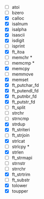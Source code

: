 -   [ ] atoi
-   [ ] bzero
-   [x] calloc
-   [x] isalnum
-   [x] isalpha
-   [x] isascii
-   [x] isdigit
-   [ ] isprint
-   [x] ft_itoa
-   [ ] memchr \*
-   [ ] memcmp \*
-   [x] memcpy
-   [ ] memmove
-   [x] memset
-   [x] ft_putchar_fd
-   [x] ft_putendl_fd
-   [x] ft_putnbr_fd
-   [x] ft_putstr_fd
-   [ ] ft_split
-   [ ] strchr
-   [ ] strncmp
-   [x] strdup
-   [x] ft_striteri
-   [ ] ft_strjoin
-   [x] strlcat
-   [ ] strlcpy \*
-   [x] strlen
-   [ ] ft_strmapi
-   [ ] strnstr
-   [ ] strrchr
-   [x] ft_strtrim
-   [ ] ft_substr
-   [x] tolower
-   [x] toupper
